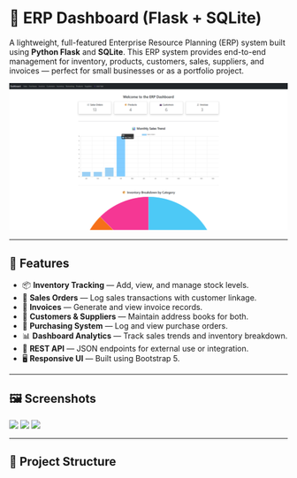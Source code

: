 # 🧾 ERP Dashboard (Flask + SQLite)

A lightweight, full-featured Enterprise Resource Planning (ERP) system built using **Python Flask** and **SQLite**. This ERP system provides end-to-end management for inventory, products, customers, sales, suppliers, and invoices — perfect for small businesses or as a portfolio project.

![ERP Dashboard Screenshot](./dashboard.png)

---

## 🚀 Features

- 📦 **Inventory Tracking** — Add, view, and manage stock levels.
- 🛒 **Sales Orders** — Log sales transactions with customer linkage.
- 🧾 **Invoices** — Generate and view invoice records.
- 👥 **Customers & Suppliers** — Maintain address books for both.
- 🧮 **Purchasing System** — Log and view purchase orders.
- 📊 **Dashboard Analytics** — Track sales trends and inventory breakdown.
- 🔄 **REST API** — JSON endpoints for external use or integration.
- 🖥️ **Responsive UI** — Built using Bootstrap 5.

---

## 🖼️ Screenshots

<img src="screenshots/dashboard.png" width="800"/>
<img src="screenshots/customers.png" width="800"/>
<img src="screenshots/sales.png" width="800"/>

---

## 📁 Project Structure




